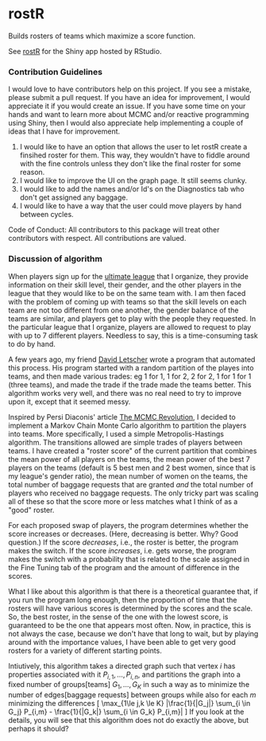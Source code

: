 # rostR
Builds rosters of teams which maximize a score function. 

See [rostR](https://speegled.shinyapps.io/rostr/) for the Shiny app hosted by RStudio. 

### Contribution Guidelines
I would love to have contributors help on this project. If you see a mistake, please submit a pull request. If you have an idea for improvement, I would appreciate it if you would create an issue. If you have some time on your hands and want to learn more about MCMC and/or reactive programming using Shiny, then I would also appreciate help implementing a couple of ideas that I have for improvement. 

1. I would like to have an option that allows the user to let rostR create a finsihed roster for them. This way, they wouldn't have to fiddle around with the fine controls unless they don't like the final roster for some reason.
2. I would like to improve the UI on the graph page. It still seems clunky.
3. I would like to add the names and/or Id's on the Diagnostics tab who don't get assigned any baggage.
4. I would like to have a way that the user could move players by hand between cycles.

Code of Conduct: All contributors to this package will treat other contributors with respect. All contributions are valued.

### Discussion of algorithm

When players sign up for the [ultimate league](http://www.slua.org) that I organize, they provide information on their skill level, their gender, and the other players in the league that they would like to be on the same team with. I am then faced with the problem of coming up with teams so that the skill levels on each team are not too different from one another, the gender balance of the teams are similar, and players get to play with the people they requested. In the particular league that I organize, players are allowed to request to play with up to 7 different players. Needless to say, this is a time-consuming task to do by hand.

A few years ago, my friend [David Letscher](http://www.cs.slu.edu/~letscher) wrote a program that automated this process. His program started with a random partition of the playes into teams, and then made various trades: eg 1 for 1, 1 for 2, 2 for 2, 1 for 1 for 1 (three teams), and made the trade if the trade made the teams better. This algorithm works very well, and there was no real need to try to improve upon it, except that it seemed messy.

Inspired by Persi Diaconis' article [The MCMC Revolution](http://www.ams.org/journals/bull/2009-46-02/S0273-0979-08-01238-X/), I decided to implement a Markov Chain Monte Carlo algorithm to partition the players into teams. More specifically, I used a simple Metropolis-Hastings algorithm. The transitions allowed are simple trades of players between teams. I have created a "roster score" of the current partition that combines the mean power of all players on the teams, the mean power of the best 7 players on the teams (default is 5 best men and 2 best women, since that is my league's gender ratio), the mean number of women on the teams, the total number of baggage requests that are granted *and* the total number of players who received no baggage requests. The only tricky part was scaling all of these so that the score more or less matches what I think of as a "good" roster. 

For each proposed swap of players, the program determines whether the score increases or decreases. (Here, decreasing is better. Why? Good question.) If the score *decreases*, i.e., the roster is better, the program makes the switch. If the score *increases*, i.e. gets worse, the program makes the switch with a probability that is related to the scale assigned in the Fine Tuning tab of the program and the amount of difference in the scores. 

What I like about this algorithm is that there is a theoretical guarantee that, if you run the program long enough, then the proportion of time that the rosters will have various scores is determined by the scores and the scale. So, the best roster, in the sense of the one with the lowest score, is guaranteed to be the one that appears most often. Now, in practice, this is not always the case, because we don't have that long to wait, but by playing around with the importance values, I have been able to get very good rosters for a variety of different starting points.

Intiutively, this algorithm takes a directed graph such that vertex $i$ has properties associated with it $P_{i,1}, \ldots, P_{i,n}$, and partitions the graph into a fixed number of groups[teams] $G_1, \ldots, G_K$ in such a way as to minimize the number of edges[baggage requests] between groups while also for each $m$ minimizing the differences
\[
\max_{1\le j,k \le K} |\frac{1}{|G_j|} \sum_{i \in G_j} P_{i,m} - \frac{1}{|G_k|} \sum_{i \in G_k} P_{i,m}|
\]
If you look at the details, you will see that this algorithm does not do exactly the above, but perhaps it should?
